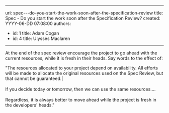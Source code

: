 

---
uri: spec---do-you-start-the-work-soon-after-the-specification-review
title: Spec - Do you start the work soon after the Specification Review?
created: YYYY-06-DD 07:08:00
authors:
  - id: 1
    title: Adam Cogan
  - id: 4
    title: Ulysses Maclaren
---




<span class='intro'> At the end of the spec review encourage the project to go ahead with the current resources, while it is fresh in their heads. Say words to the effect of&#58;<br> </span>

<p class="ssw15-rteElement-GreyBox">&quot;The resources allocated to your project depend on availability. All efforts will be made to allocate the original resources used on the Spec Review, but that cannot be guaranteed.|<br><br>If you decide today or tomorrow, then we can use the same resources....<br><br>​Regardless,​ it is always better to move ahead while the project is fresh in the developers' heads.&quot;<br></p><br>


